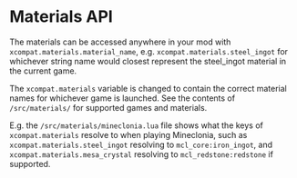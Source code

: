 # Materials API

The materials can be accessed anywhere in your mod with `xcompat.materials.material_name`, e.g. `xcompat.materials.steel_ingot` for whichever string name would closest represent the steel_ingot material in the current game.


The `xcompat.materials` variable is changed to contain the correct material names for whichever game is launched. See the contents of `/src/materials/` for supported games and materials. 

E.g. the `/src/materials/mineclonia.lua` file shows what the keys of `xcompat.materials` resolve to when playing Mineclonia, such as `xcompat.materials.steel_ingot` resolving to `mcl_core:iron_ingot`, and `xcompat.materials.mesa_crystal` resolving to `mcl_redstone:redstone` if supported.
